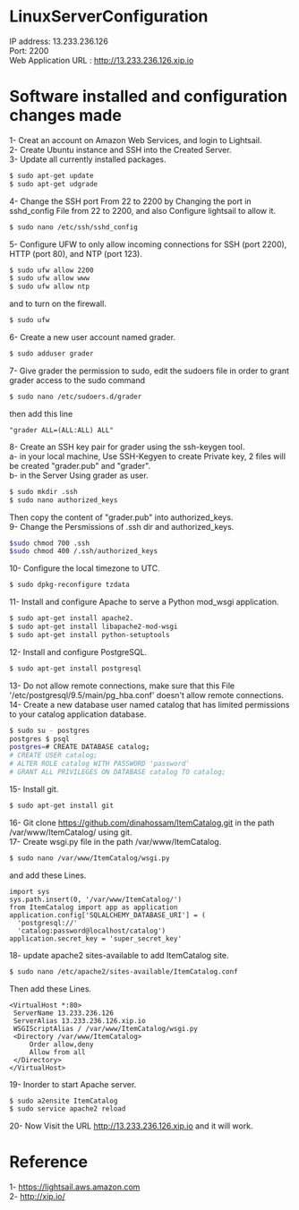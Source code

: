 # LinuxServerConfiguration

 IP address: 13.233.236.126 </br>
 Port: 2200 </br>
 Web Application URL : http://13.233.236.126.xip.io</br>
 
 # Software installed and configuration changes made
  1- Creat an account on  Amazon Web Services, and login to Lightsail.</br>
  2- Create Ubuntu instance and SSH into the Created Server.</br>
  3- Update all currently installed packages.
  ```bash
  $ sudo apt-get update
  $ sudo apt-get udgrade
  ```
  4- Change the SSH port From 22 to 2200 by Changing the port in sshd_config File from 22 to 2200, and also Configure lightsail to allow it.
  ```bash
  $ sudo nano /etc/ssh/sshd_config
   ```
  5- Configure UFW  to only allow incoming connections for SSH (port 2200), HTTP (port 80), and NTP (port 123).
  ```bash
  $ sudo ufw allow 2200
  $ sudo ufw allow www
  $ sudo ufw allow ntp
   ```
   and to turn on the firewall.
   ```bash
   $ sudo ufw 
   ```
  6- Create a new user account named grader.
  ```bash
  $ sudo adduser grader
  ```
  7- Give grader the permission to sudo, edit the sudoers file in order to grant grader access to the sudo command
  ```bash
  $ sudo nano /etc/sudoers.d/grader
  ```
  then add this line
  ```
  "grader ALL=(ALL:ALL) ALL"
  ```
  8- Create an SSH key pair for grader using the ssh-keygen tool. </br>
    a- in your local machine, Use SSH-Kegyen to create Private key, 2 files will be created "grader.pub" and "grader".</br>
    b- in the Server Using grader as user. </br>
  ```bash
  $ sudo mkdir .ssh
  $ sudo nano authorized_keys
  ```
  Then copy the content of "grader.pub" into authorized_keys.</br>
  9- Change the Persmissions of .ssh dir and authorized_keys.
  ```bash
  $sudo chmod 700 .ssh
  $sudo chmod 400 /.ssh/authorized_keys
  ```
  10- Configure the local timezone to UTC.
  ```bash
  $ sudo dpkg-reconfigure tzdata
  ```
  11- Install and configure Apache to serve a Python mod_wsgi application.
  ```bash
  $ sudo apt-get install apache2.
  $ sudo apt-get install libapache2-mod-wsgi
  $ sudo apt-get install python-setuptools
  ```
  12- Install and configure PostgreSQL.
  ```bash
  $ sudo apt-get install postgresql
  ```
  13- Do not allow remote connections, make sure that this File '/etc/postgresql/9.5/main/pg_hba.conf' doesn't allow remote connections.</br>
  14- Create a new database user named catalog that has limited permissions to your catalog application database.
  ```bash
  $ sudo su - postgres
  postgres $ psql
  postgres=# CREATE DATABASE catalog;
  # CREATE USER catalog;
  # ALTER ROLE catalog WITH PASSWORD 'password'
  # GRANT ALL PRIVILEGES ON DATABASE catalog TO catalog;
  ```
  15- Install git.
  ```bash
  $ sudo apt-get install git
  ```
  16- Git clone https://github.com/dinahossam/ItemCatalog.git in the path /var/www/ItemCatalog/ using git.</br>
  17- Create wsgi.py file in the path /var/www/ItemCatalog.
  ```bash
  $ sudo nano /var/www/ItemCatalog/wsgi.py
  ```
  and add these Lines.
  ```
  import sys
  sys.path.insert(0, '/var/www/ItemCatalog/')
  from ItemCatalog import app as application
  application.config['SQLALCHEMY_DATABASE_URI'] = (
    'postgresql://'
    'catalog:password@localhost/catalog')
  application.secret_key = 'super_secret_key'
  ```
  18- update apache2 sites-available to add ItemCatalog site.
  ```bash
  $ sudo nano /etc/apache2/sites-available/ItemCatalog.conf
  ```
  Then add these Lines.
   ```
  <VirtualHost *:80>
    ServerName 13.233.236.126
    ServerAlias 13.233.236.126.xip.io
    WSGIScriptAlias / /var/www/ItemCatalog/wsgi.py
    <Directory /var/www/ItemCatalog>
        Order allow,deny
        Allow from all
    </Directory>
  </VirtualHost>
  ```
  19- Inorder to start Apache server.
  ```bash
  $ sudo a2ensite ItemCatalog
  $ sudo service apache2 reload
  ```
  20- Now Visit the URL http://13.233.236.126.xip.io and it will work.
  
# Reference
  1- https://lightsail.aws.amazon.com </br>
  2- http://xip.io/


  
  
  
  
  
     
     
    
     
    
